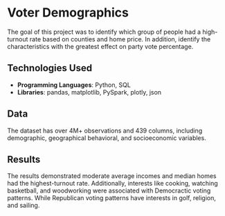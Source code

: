 # Voter Demographics
The goal of this project was to identify which group of people had a high-turnout rate based on counties and home price. In addition, identify the characteristics with the greatest effect on party vote percentage.

## Technologies Used
- **Programming Languages**: Python, SQL
- **Libraries**: pandas, matplotlib, PySpark, plotly, json
  
## Data
The dataset has over 4M+ observations and 439 columns, including demographic, geographical behavioral, and socioeconomic variables. 

## Results 
The results demonstrated moderate average incomes and median homes had the highest-turnout rate. Additionally, interests like cooking, watching basketball, and woodworking were associated with Democractic voting patterns. While Republican voting patterns have interests in golf, religion, and sailing.

